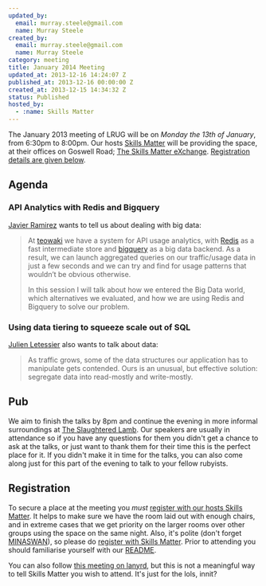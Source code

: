 ```yaml
--- 
updated_by: 
  email: murray.steele@gmail.com
  name: Murray Steele
created_by: 
  email: murray.steele@gmail.com
  name: Murray Steele
category: meeting
title: January 2014 Meeting
updated_at: 2013-12-16 14:24:07 Z
published_at: 2013-12-16 00:00:00 Z
created_at: 2013-12-15 14:34:32 Z
status: Published
hosted_by:
  - :name: Skills Matter
---
```


The January 2013 meeting of LRUG will be on *Monday the 13th of January*, from 6:30pm to 8:00pm.  Our hosts [Skills Matter](http://skillsmatter.com/) will be providing the space, at their offices on Goswell Road; [The Skills Matter eXchange](http://skillsmatter.com/location-details/design-architecture/484/96).  <a href="#jan14registration">Registration details are given below</a>.

Agenda
------

### API Analytics with Redis and Bigquery

[Javier Ramirez](http://javier-ramirez.com/) wants to tell us about dealing with big data:

> At [teowaki](https://teowaki.com/) we have a system for API usage analytics, 
> with [Redis](http://redis.io/) as a fast intermediate store and 
> [bigquery](https://developers.google.com/bigquery/) as a big data 
> backend. As a result, we can launch aggregated queries on our 
> traffic/usage data in just a few seconds and we can try and find 
> for usage patterns that wouldn’t be obvious otherwise. 
>
> In this session I will talk about how we entered the Big Data 
> world, which alternatives we evaluated, and how we are using
> Redis and Bigquery to solve our problem.

### Using data tiering to squeeze scale out of SQL

[Julien Letessier](http://dec0de.me/) also wants to talk about data:

> As traffic grows, some of the data structures our application
> has to manipulate gets contended. Ours is an unusual, but 
> effective solution: segregate data into read-mostly and 
> write-mostly.

Pub
---

We aim to finish the talks by 8pm and continue the evening in more informal surroundings at [The Slaughtered Lamb](http://www.theslaughteredlambpub.com/).  Our speakers are usually in attendance so if you have any questions for them you didn't get a chance to ask at the talks, or just want to thank them for their time this is the perfect place for it.  If you didn't make it in time for the talks, you can also come along just for this part of the evening to talk to your fellow rubyists.

Registration <a name="jan14registration">&nbsp;</a>
---------------------------------------------------

To secure a place at the meeting you *must* [register with our hosts Skills Matter](http://skillsmatter.com/event-details/home/lrug-january-meetup).  It helps to make sure we have the room laid out with enough chairs, and in extreme cases that we get priority on the larger rooms over other groups using the space on the same night.  Also, it's polite (don't forget [MINASWAN](http://oreilly.com/ruby/excerpts/ruby-learning-rails/ruby-glossary.html#I_indexterm_d1e32036)), so please do [register with Skills Matter](http://skillsmatter.com/event-details/home/lrug-january-meetup).  Prior to attending you should familiarise yourself with our [README](http://readme.lrug.org/).

You can also follow [this meeting on lanyrd](http://lanyrd.com/2014/lrug/), but this is not a meaningful way to tell Skills Matter you wish to attend.  It's just for the lols, innit?
